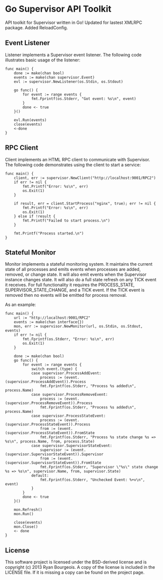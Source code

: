 Go Supervisor API Toolkit
=========================
API toolkit for Supervisor written in Go!
Updated for lastest XMLRPC package. Added ReloadConfig.

Event Listener
--------------
Listener implements a Supervisor event listener. The following code illustrates basic usage of the listener:

```
func main() {
	done := make(chan bool)
	events := make(chan supervisor.Event)
	evl := supervisor.NewListener(os.Stdin, os.Stdout)

	go func() {
		for event := range events {
			fmt.Fprintf(os.Stderr, "Got event: %s\n", event)
		}
		done <- true
	}()

	evl.Run(events)
	close(events)
	<-done
}
```

RPC Client
----------
Client implements an HTML RPC client to communicate with Supervisor. The following code demonstrates using the client to start a service:

```
func main() {
	client, err := supervisor.NewClient("http://localhost:9001/RPC2")
	if err != nil {
		fmt.Printf("Error: %s\n", err)
		os.Exit(1)
	}

	if result, err = client.StartProcess("nginx", true); err != nil {
		fmt.Printf("Error: %s\n", err)
		os.Exit(1)
	} else if !result {
		fmt.Printf("Failed to start process.\n")
	}

	fmt.Printf("Process started.\n")
}
```

Stateful Monitor
----------------
Monitor implements a stateful monitoring system. It maintains the current state of all processes and emits events when processes are added, removed, or change state. It will also emit events when the Supervisor instance changes state. It will also do a full state refresh on any TICK event it receives. For full functionality it requires the PROCESS_STATE, SUPERVISOR_STATE_CHANGE, and a TICK event. If the TICK event is removed then no events will be emitted for process removal.

As an example:

```
func main() {
	url := "http://localhost:9001/RPC2"
	events := make(chan interface{})
	mon, err := supervisor.NewMonitor(url, os.Stdin, os.Stdout, events)
	if err != nil {
		fmt.Fprintf(os.Stderr, "Error: %s\n", err)
		os.Exit(1)
	}

	done := make(chan bool)
	go func() {
		for event := range events {
			switch event.(type) {
			case supervisor.ProcessAddEvent:
				process := (event.(supervisor.ProcessAddEvent)).Process
				fmt.Fprintf(os.Stderr, "Process %s added\n", process.Name)
			case supervisor.ProcessRemoveEvent:
				process := (event.(supervisor.ProcessRemoveEvent)).Process
				fmt.Fprintf(os.Stderr, "Process %s added\n", process.Name)
			case supervisor.ProcessStateEvent:
				process := (event.(supervisor.ProcessStateEvent)).Process
				from := (event.(supervisor.ProcessStateEvent)).FromState
				fmt.Fprintf(os.Stderr, "Process %s state change %s => %s\n", process.Name, from, process.State)
			case supervisor.SupervisorStateEvent:
				supervisor := (event.(supervisor.SupervisorStateEvent)).Supervisor
				from := (event.(supervisor.SupervisorStateEvent)).FromState
				fmt.Fprintf(os.Stderr, "Supervisor \"%s\" state change %s => %s\n", supervisor.Name, from, supervisor.State)
			default:
				fmt.Fprintf(os.Stderr, "Unchecked Event: %+v\n", event)
			}
		}
		done <- true
	}()

	mon.Refresh()
	mon.Run()

	close(events)
	mon.Close()
	<- done
}
```

License
-------
This software project is licensed under the BSD-derived license and is copyright (c) 2013 Ryan Bourgeois. A copy of the license is included in the LICENSE file. If it is missing a copy can be found on the project page.
